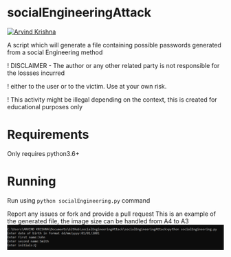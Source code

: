 
# socialEngineeringAttack

[![Arvind Krishna](https://img.shields.io/badge/AK-Made%20by%20AK-success)](https://github.com/ArvindAROO/)

A script which will generate a file containing possible passwords generated from a social Engineering method

! DISCLAIMER - The author or any other related party is not responsible for the lossses incurred

! either to the user or to the victim. Use at your own risk.

! This activity might be illegal depending on the context, this is created for educational purposes only

# Requirements
Only requires python3.6+

# Running
Run using `python socialEngineering.py` command

Report any issues or fork and provide a pull request
This is an example of the generated file, the image size can be handled from A4 to A3
![example](https://github.com/ArvindAROO/socialEngineeringAttack/blob/master/example.png)
